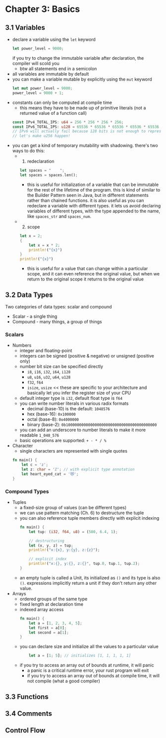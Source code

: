 # Chapter 3: Basics

## 3.1 Variables

* declare a variable using the `let` keyword
  ```rust
  let power_level = 9000;
  ```
  if you try to change the immutable variable after declaration,
  the compiler will scold you
  - btw all statements end in a semicolon
* all variables are immutable by default
* you can make a variable mutable by explicitly using the `mut` keyword
  ```rust
  let mut power_level = 9000;
  power_level = 9000 + 1;
  ```
* constants can only be computed at compile time
  - this means they have to be made up of primitive literals (not a
    returned value of a function call)
  ```rust
  const IPv4_TOTAL_IPS: u64 = 256 * 256 * 256 * 256;
  const IPv6_TOTAL_IPS: u128 = 65536 * 65536 * 65536 * 65536 * 65536 * 65536 * 65536 * 65536;
  // IPv6 will actually fail because 128 bits is not enough to represent the total (T-T)
  // let's make u256 happen!
  ```
* you can get a kind of temporary mutability with shadowing.
  there's two ways to do this:
  - 1) redeclaration
    ```rust
    let spaces = "    ";
    let spaces = spaces.len();
    ```
    - this is useful for initialization of a variable that can be
      immutable for the rest of the lifetime of the program.
      this is kind of similar to the Builder Pattern seen in Java,
      but in different statements rather than chained functions.
      it is also useful as you can redeclare a variable with different
      types. it lets us avoid declaring variables of different types,
      with the type appended to the name, like `spaces_str` and `spaces_num`.
  - 2) scope
    ```rust
    let x = 2;
    {
        let x = x * 2;
        println!("{x}")
    }
    println!("{x}")
    ```
    - this is useful for a value that can change within a particular scope,
      and it can even reference the original value,
      but when we return to the original scope it returns to the original value

## 3.2 Data Types

Two categories of data types: scalar and compound
* Scalar - a single thing
* Compound - many things, a group of things

### Scalars
* Numbers
  * integer and floating-point
  * integers can be signed (positive & negative) or unsigned (positive only)
  * number bit size can be specified directly
    - `i8`, `i16`, `i32`, `i64`, `i128`
    - `u8`, `u16`, `u32`, `u64`, `u128`
    - `f32`, `f64`
    - `isize`, `usize` << these are specific to your architecture and
      basically let you infer the register size of your CPU
  * default integer type is `i32`, default float type is `f64`
  * you can write number literals in various radix formats
    - decimal (base-10) is the default: `1048576`
    - hex (base-16): `0x100000`
    - octal (base-8): `0o4000000`
    - binary (base-2): `0b10000000000000000000000000000000000000000`
  * you can add an underscore to number literals to make it more readable
    `1_048_576`
  * basic operations are supported: `+ - * / %`
* Character
  * single characters are represented with single quotes
  ```rust
  fn main() {
      let c = 'z';
      let z: char = 'ℤ'; // with explicit type annotation
      let heart_eyed_cat = '😻';
  }
  ```

### Compound Types
* Tuples
  * a fixed-size group of values (can be different types)
  * we can use pattern matching (Ch. 6) to destructure the tuple
  * you can also reference tuple members directly with explicit indexing
    ```rust
    fn main() {
        let tup: (i32, f64, u8) = (500, 6.4, 1);

        // destructuring
        let (x, y, z) = tup;
        println!("x:{x}, y:{y}, z:{z}");

        // explicit index
        println!("x:{}, y:{}, z:{}", tup.0, tup.1, tup.2);
    }
    ```
  * an empty tuple is called a Unit, its initialized as `()`
  and its type is also `()`. expressions implicitly return a unit if
  they don't return any other value.
* Arrays
  * ordered groups of the same type
  * fixed length at declaration time
  * indexed array access
    ```rust
    fn main() {
        let a = [1, 2, 3, 4, 5];
        let first = a[0];
        let second = a[1];
    }
    ```
  * you can declare size and initialize all the values to a particular value
    ```rust
        let a = [1; 5]; // initializes [1, 1, 1, 1, 1]
    ```
  * if you try to access an array out of bounds at runtime, it will panic
    - a panic is a critical runtime error, your rust program will exit
    - if you try to access an array out of bounds at compile time,
      it will not compile (what a good compiler)


## 3.3 Functions

## 3.4 Comments

## Control Flow
